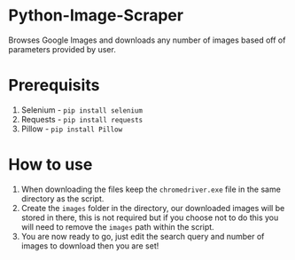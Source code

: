 # Python-Image-Scraper
Browses Google Images and downloads any number of images based off of parameters provided by user.


# Prerequisits
1. Selenium - `pip install selenium`
2. Requests - `pip install requests`
3. Pillow - `pip install Pillow`

# How to use
1. When downloading the files keep the `chromedriver.exe` file in the same directory as the script.
2. Create the `images` folder in the directory, our downloaded images will be stored in there, this is not required but if you choose not to do this you will need to remove the `images` path within the script.
3. You are now ready to go, just edit the search query and number of images to download then you are set!
